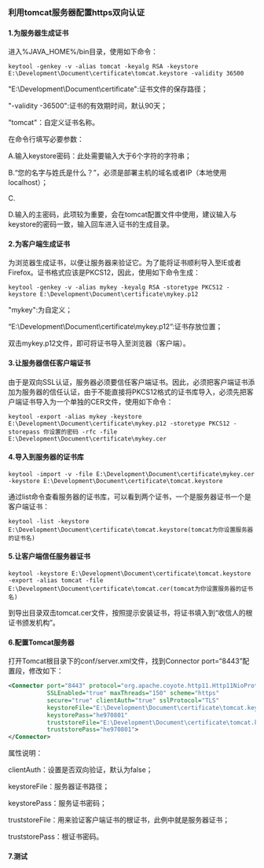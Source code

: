 ### 利用tomcat服务器配置https双向认证

#### 1.为服务器生成证书

进入%JAVA_HOME%/bin目录，使用如下命令：

```
keytool -genkey -v -alias tomcat -keyalg RSA -keystore E:\Development\Document\certificate\tomcat.keystore -validity 36500
```

"E:\Development\Document\certificate":证书文件的保存路径；

"-validity -36500":证书的有效期时间，默认90天；

"tomcat"：自定义证书名称。

在命令行填写必要参数：

A.输入keystore密码：此处需要输入大于6个字符的字符串；

B.“您的名字与姓氏是什么？”，必须是部署主机的域名或者IP（本地使用localhost）；

C.

D.输入<tomcat>的主密码，此项较为重要，会在tomcat配置文件中使用，建议输入与keystore的密码一致，输入回车进入证书的生成目录。

#### 2.为客户端生成证书

为浏览器生成证书，以便让服务器来验证它。为了能将证书顺利导入至IE或者Firefox。证书格式应该是PKCS12，因此，使用如下命令生成：

```
keytool -genkey -v -alias mykey -keyalg RSA -storetype PKCS12 -keystore E:\Development\Document\certificate\mykey.p12
```

"mykey":为自定义；

“E:\Development\Document\certificate\mykey.p12”:证书存放位置；

双击mykey.p12文件，即可将证书导入至浏览器（客户端）。

#### 3.让服务器信任客户端证书

由于是双向SSL认证，服务器必须要信任客户端证书。因此，必须把客户端证书添加为服务器的信任认证，由于不能直接将PKCS12格式的证书库导入，必须先把客户端证书导入为一个单独的CER文件，使用如下命令：

```
keytool -export -alias mykey -keystore E:\Development\Document\certificate\mykey.p12 -storetype PKCS12 -storepass 你设置的密码 -rfc -file E:\Development\Document\certificate\mykey.cer
```

#### 4.导入到服务器的证书库

```
keytool -import -v -file E:\Development\Document\certificate\mykey.cer -keystore E:\Development\Document\certificate\tomcat.keystore
```

通过list命令查看服务器的证书库，可以看到两个证书，一个是服务器证书一个是客户端证书：

```
keytool -list -keystore E:\Development\Document\certificate\tomcat.keystore(tomcat为你设置服务器的证书名)
```

#### 5.让客户端信任服务器证书

```
keytool -keystore E:\Development\Document\certificate\tomcat.keystore -export -alias tomcat -file E:\Development\Document\certificate\tomcat.cer(tomcat为你设置服务器的证书名)
```

到导出目录双击tomcat.cer文件，按照提示安装证书，将证书填入到“收信人的根证书颁发机构”。

#### 6.配置Tomcat服务器

打开Tomcat根目录下的conf/server.xml文件，找到Connector port=“8443”配置段，修改如下：

```xml
<Connector port="8443" protocol="org.apache.coyote.http11.Http11NioProtocol"
           SSLEnabled="true" maxThreads="150" scheme="https"
		   secure="true" clientAuth="true" sslProtocol="TLS"
		   keystoreFile="E:\Development\Document\certificate\tomcat.keystore"
		   keystorePass="he970801"
		   truststoreFile="E:\Development\Document\certificate\tomcat.keystore"
		   truststorePass="he970801">
</Connector>
```

属性说明：

clientAuth：设置是否双向验证，默认为false；

keystoreFile：服务器证书路径；

keystorePass：服务证书密码；

truststoreFile：用来验证客户端证书的根证书，此例中就是服务器证书；

truststorePass：根证书密码。

#### 7.测试